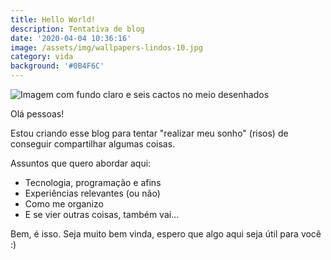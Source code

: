 ```yaml
---
title: Hello World!
description: Tentativa de blog
date: '2020-04-04 10:36:16'
image: /assets/img/wallpapers-lindos-10.jpg
category: vida
background: '#0B4F6C'
---
```

![Imagem com fundo claro e seis cactos no meio desenhados](/assets/img/wallpapers-lindos-10.jpg)

Olá pessoas!

Estou criando esse blog para tentar "realizar meu sonho" (risos) de conseguir compartilhar algumas coisas. 

Assuntos que quero abordar aqui:

* Tecnologia, programação e afins
* Experiências relevantes (ou não)
* Como me organizo
* E se vier outras coisas, também vai...

Bem, é isso. Seja muito bem vinda, espero que algo aqui seja útil para você :)
